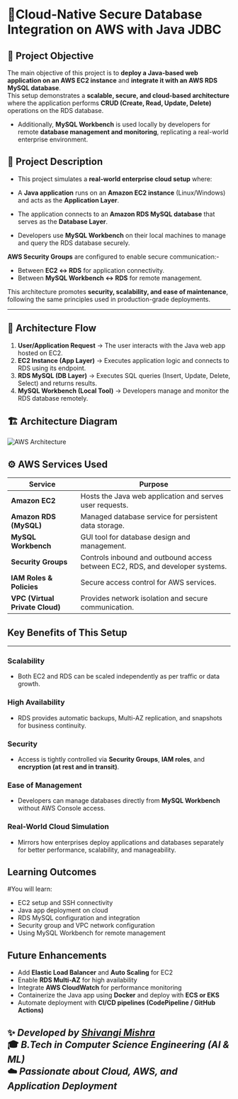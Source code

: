 # 📡Cloud-Native Secure Database Integration on AWS with Java JDBC

## 📌 **Project Objective**

The main objective of this project is to **deploy a Java-based web application on an AWS EC2 instance** and **integrate it with an AWS RDS MySQL database**.  
This setup demonstrates a **scalable, secure, and cloud-based architecture** where the application performs **CRUD (Create, Read, Update, Delete)** operations on the RDS database.  

- Additionally, **MySQL Workbench** is used locally by developers for remote **database management and monitoring**, replicating a real-world enterprise environment.



## 📌 **Project Description**

- This project simulates a **real-world enterprise cloud setup** where:

- A **Java application** runs on an **Amazon EC2 instance** (Linux/Windows) and acts as the **Application Layer**.  
- The application connects to an **Amazon RDS MySQL database** that serves as the **Database Layer**.  
- Developers use **MySQL Workbench** on their local machines to manage and query the RDS database securely.  

**AWS Security Groups** are configured to enable secure communication:-
- Between **EC2 ↔ RDS** for application connectivity.
- Between **MySQL Workbench ↔ RDS** for remote management.

This architecture promotes **security, scalability, and ease of maintenance**, following the same principles used in production-grade deployments.

---

## 📌 **Architecture Flow**

1. **User/Application Request** → The user interacts with the Java web app hosted on EC2.  
2. **EC2 Instance (App Layer)** → Executes application logic and connects to RDS using its endpoint.  
3. **RDS MySQL (DB Layer)** → Executes SQL queries (Insert, Update, Delete, Select) and returns results.  
4. **MySQL Workbench (Local Tool)** → Developers manage and monitor the RDS database remotely.  


## 🏗️ **Architecture Diagram**

![AWS Architecture](https://github.com/user-attachments/assets/084f5ae2-84d4-437d-9f99-fa4b2eb36fec)



## ⚙️ **AWS Services Used**

| Service | Purpose |
|----------|----------|
| **Amazon EC2** | Hosts the Java web application and serves user requests. |
| **Amazon RDS (MySQL)** | Managed database service for persistent data storage. |
| **MySQL Workbench** | GUI tool for database design and management. |
| **Security Groups** | Controls inbound and outbound access between EC2, RDS, and developer systems. |
| **IAM Roles & Policies** | Secure access control for AWS services. |
| **VPC (Virtual Private Cloud)** | Provides network isolation and secure communication. |



##  **Key Benefits of This Setup**
---------------------------------

###  **Scalability**
- Both EC2 and RDS can be scaled independently as per traffic or data growth.  

###  **High Availability**
- RDS provides automatic backups, Multi-AZ replication, and snapshots for business continuity.  

###  **Security**
- Access is tightly controlled via **Security Groups**, **IAM roles**, and **encryption (at rest and in transit)**.  

###  **Ease of Management**
- Developers can manage databases directly from **MySQL Workbench** without AWS Console access.  

###  **Real-World Cloud Simulation**
- Mirrors how enterprises deploy applications and databases separately for better performance, scalability, and manageability.  

##  **Learning Outcomes**

#You will learn:

- EC2 setup and SSH connectivity  
- Java app deployment on cloud  
- RDS MySQL configuration and integration  
- Security group and VPC network configuration  
- Using MySQL Workbench for remote management  

##  **Future Enhancements**

- Add **Elastic Load Balancer** and **Auto Scaling** for EC2  
- Enable **RDS Multi-AZ** for high availability  
- Integrate **AWS CloudWatch** for performance monitoring  
- Containerize the Java app using **Docker** and deploy with **ECS or EKS**  
- Automate deployment with **CI/CD pipelines (CodePipeline / GitHub Actions)**


✨ _Developed by [Shivangi Mishra](https://github.com/)_  
🎓 _B.Tech in Computer Science Engineering (AI & ML)_  
☁️ _Passionate about Cloud, AWS, and Application Deployment_  
---
